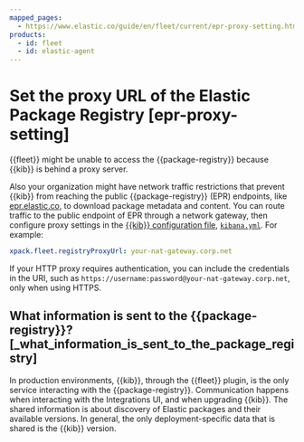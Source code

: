 ```yaml
---
mapped_pages:
  - https://www.elastic.co/guide/en/fleet/current/epr-proxy-setting.html
products:
  - id: fleet
  - id: elastic-agent
---
```


# Set the proxy URL of the Elastic Package Registry [epr-proxy-setting]

{{fleet}} might be unable to access the {{package-registry}} because {{kib}} is behind a proxy server.

Also your organization might have network traffic restrictions that prevent {{kib}} from reaching the public {{package-registry}} (EPR) endpoints, like [epr.elastic.co](https://epr.elastic.co/), to download package metadata and content. You can route traffic to the public endpoint of EPR through a network gateway, then configure proxy settings in the [{{kib}} configuration file](kibana://reference/configuration-reference/fleet-settings.md), [`kibana.yml`](/deploy-manage/stack-settings.md). For example:

```yaml
xpack.fleet.registryProxyUrl: your-nat-gateway.corp.net
```

If your HTTP proxy requires authentication, you can include the credentials in the URI, such as `https://username:password@your-nat-gateway.corp.net`, only when using HTTPS.

## What information is sent to the {{package-registry}}? [_what_information_is_sent_to_the_package_registry]

In production environments, {{kib}}, through the {{fleet}} plugin, is the only service interacting with the {{package-registry}}. Communication happens when interacting with the Integrations UI, and when upgrading {{kib}}. The shared information is about discovery of Elastic packages and their available versions. In general, the only deployment-specific data that is shared is the {{kib}} version.


